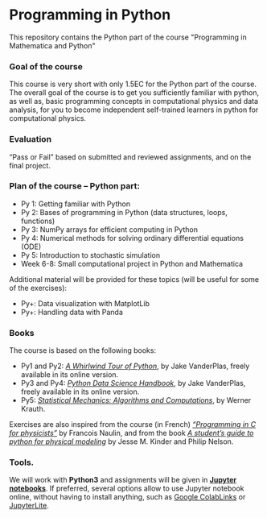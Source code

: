 # Programming in Python
This repository contains the Python part of the course "Programming in Mathematica and Python"

### Goal of the course
This course is very short with only 1.5EC for the Python part of the course. The overall goal of the course is to get you sufficiently familiar with python, as well as, basic programming concepts in computational physics and data analysis, for you to become independent self-trained learners in python for computational physics.

### Evaluation
“Pass or Fail” based on submitted and reviewed assignments, and on the final project. 

### Plan of the course – Python part:
  - Py 1: Getting familiar with Python
  - Py 2: Bases of programming in Python (data structures, loops, functions)
  - Py 3: NumPy arrays for efficient computing in Python
  - Py 4: Numerical methods for solving ordinary differential equations (ODE) 
  - Py 5: Introduction to stochastic simulation
  - Week 6-8: Small computational project in Python and Mathematica

Additional material will be provided for these topics (will be useful for some of the exercises):
  - Py+: Data visualization with MatplotLib
  - Py+: Handling data with Panda

### Books
The course is based on the following books: 
  - Py1 and Py2: [*A Whirlwind Tour of Python*](https://jakevdp.github.io/WhirlwindTourOfPython/index.html), by Jake VanderPlas, freely available in its online version.
  - Py3 and Py4: [*Python Data Science Handbook*](https://jakevdp.github.io/PythonDataScienceHandbook/), by Jake VanderPlas, freely available in its online version.
  - Py5: [*Statistical Mechanics: Algorithms and Computations*](https://books.google.nl/books/about/Statistical_Mechanics_Algorithms_and_Com.html?hl=fr&id=_9i8_hgi5CkC&redir_esc=y), by Werner Krauth.

Exercises are also inspired from the course (in French) [*“Programming in C for physicists”*](http://hebergement.u-psud.fr/mpo-informatique/) by Francois Naulin, and from the book [*A student’s guide to python for physical modeling*](https://press.princeton.edu/books/hardcover/9780691219288/a-students-guide-to-python-for-physical-modeling) by Jesse M. Kinder and Philip Nelson.

### Tools.
We will work with **Python3** and assignments will be given in [**Jupyter notebooks**](https://jupyter.org/). If preferred, several options allow to use Jupyter notebook online, without having to install anything, such as [Google ColabLinks](https://colab.google/) or [JupyterLite](https://jupyter.org/try-jupyter/lab/).

